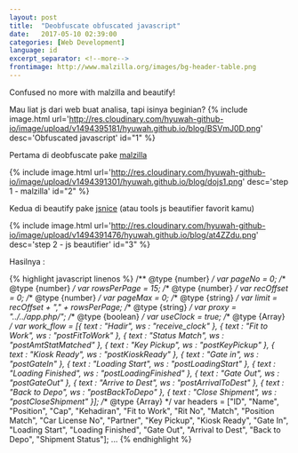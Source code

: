 ```yaml
---
layout: post
title:  "Deobfuscate obfuscated javascript"
date:   2017-05-10 02:39:00
categories: [Web Development]
language: id
excerpt_separator: <!--more-->
frontimage: http://www.malzilla.org/images/bg-header-table.png
---
```


Confused no more with malzilla and beautify!
<!--more-->

Mau liat js dari web buat analisa, tapi isinya beginian?
{% include image.html url='http://res.cloudinary.com/hyuwah-github-io/image/upload/v1494395181/hyuwah.github.io/blog/BSVmJ0D.png' desc='Obfuscated javascript' id="1" %}

Pertama di deobfuscate pake [malzilla](http://malzilla.sourceforge.net/)

{% include image.html url='http://res.cloudinary.com/hyuwah-github-io/image/upload/v1494391301/hyuwah.github.io/blog/dojs1.png' desc='step 1 - malzilla' id="2" %}

Kedua di beautify pake [jsnice](http://jsnice.org/) (atau tools js beautifier favorit kamu)

{% include image.html url='http://res.cloudinary.com/hyuwah-github-io/image/upload/v1494391476/hyuwah.github.io/blog/at4ZZdu.png' desc='step 2 - js beautifier' id="3" %}

Hasilnya :

{% highlight javascript linenos %}
/** @type {number} */
var pageNo = 0;
/** @type {number} */
var rowsPerPage = 15;
/** @type {number} */
var recOffset = 0;
/** @type {number} */
var pageMax = 0;
/** @type {string} */
var limit = recOffset + "," + rowsPerPage;
/** @type {string} */
var proxy = "../../app.php/";
/** @type {boolean} */
var useClock = true;
/** @type {Array} */
var work_flow = [{
  text : "Hadir",
  ws : "receive_clock"
}, {
  text : "Fit to Work",
  ws : "postFitToWork"
}, {
  text : "Status Match",
  ws : "postAmtStatMatched"
}, {
  text : "Key Pickup",
  ws : "postKeyPickup"
}, {
  text : "Kiosk Ready",
  ws : "postKioskReady"
}, {
  text : "Gate in",
  ws : "postGateIn"
}, {
  text : "Loading Start",
  ws : "postLoadingStart"
}, {
  text : "Loading Finished",
  ws : "postLoadingFinished"
}, {
  text : "Gate Out",
  ws : "postGateOut"
}, {
  text : "Arrive to Dest",
  ws : "postArrivalToDest"
}, {
  text : "Back to Depo",
  ws : "postBackToDepo"
}, {
  text : "Close Shipment",
  ws : "postCloseShipment"
}];
/** @type {Array} */
var headers = ["ID", "Name", "Position", "Cap", "Kehadiran", "Fit to Work", "Rit No", "Match", "Position Match", "Car License No", "Partner", "Key Pickup", "Kiosk Ready", "Gate In", "Loading Start", "Loading Finished", "Gate Out", "Arrival to Dest", "Back to Depo", "Shipment Status"];
...
{% endhighlight %}